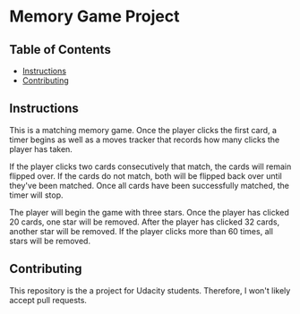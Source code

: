 # Memory Game Project

## Table of Contents

* [Instructions](#instructions)
* [Contributing](#contributing)

## Instructions
This is a matching memory game. Once the player clicks the first card, a timer begins as well as a moves tracker that records how many clicks the player has taken.

If the player clicks two cards consecutively that match, the cards will remain flipped over. If the cards do not match, both will be flipped back over until they've been matched. Once all cards have been successfully matched, the timer will stop.

The player will begin the game with three stars. Once the player has clicked 20 cards, one star will be removed. After the player has clicked 32 cards, another star will be removed. If the player clicks more than 60 times, all stars will be removed.


## Contributing

This repository is the a project for Udacity students. Therefore, I won't likely accept pull requests.
